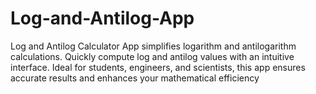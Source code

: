 # Log-and-Antilog-App
 Log and Antilog Calculator App simplifies logarithm and antilogarithm calculations. Quickly compute log and antilog values with an intuitive interface. Ideal for students, engineers, and scientists, this app ensures accurate results and enhances your mathematical efficiency
